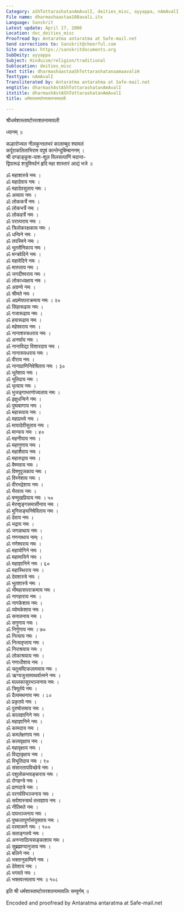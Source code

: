 ```yaml
---
Category: aShTottarashatanAmAvalI, deities_misc, ayyappa, nAmAvalI
File name: dharmashaastaa108avali.itx
Language: Sanskrit
Latest update: April 17, 2006
Location: doc_deities_misc
Proofread by: Antaratma antaratma at Safe-mail.net
Send corrections to: Sanskrit@cheerful.com
Site access: https://sanskritdocuments.org
SubDeity: ayyappa
Subject: Hinduism/religion/traditional
Sublocation: deities_misc
Text title: dharmashaastaaShTottarashatanaamaavaliH
Texttype: nAmAvalI
Transliterated by: Antaratma antaratma at Safe-mail.net
engtitle: dharmashAstAShTottarashatanAmAvalI
itxtitle: dharmashAstAShTottarashatanAmAvalI
title: धर्मशास्ताष्टोत्तरशतनामावली

---
```

  
 श्रीधर्मशास्ताष्टोत्तरशतनामावली   
  
ध्यानम् ॥  
  
कल्हारोज्वल नीलकुन्तलभरं कालाम्बुद श्यामलं  
कर्पूराकलिताभिराम वपुषं कान्तेन्दुबिम्बाननम् ।  
श्री दण्डाङ्कुश-पाश-शूल विलसत्पाणिं मदान्त-  
द्विपारूढं शत्रुविमर्दनं हृदि महा शास्तारं आद्यं भजे ॥  
  
ॐ महाशास्त्रे नमः ।  
ॐ महादेवाय नमः ।  
ॐ महादेवसुताय नमः ।  
ॐ अव्याय नमः ।  
ॐ लोककर्त्रे नमः ।  
ॐ लोकभर्त्रे नमः ।  
ॐ लोकहर्त्रे नमः ।  
ॐ परात्पराय नमः ।  
ॐ त्रिलोकरक्षकाय नमः ।  
ॐ धन्विने नमः ।  
ॐ तपस्विने नमः ।  
ॐ भूतसैनिकाय नमः ।  
ॐ मन्त्रवेदिने नमः ।  
ॐ महावेदिने नमः ।  
ॐ मारुताय नमः ।  
ॐ जगदीश्वराय नमः ।  
ॐ लोकाध्यक्षाय नमः ।  
ॐ अग्रण्ये नमः ।  
ॐ श्रीमते नमः ।  
ॐ अप्रमेयपराक्रमाय नमः । २०  
ॐ सिंहारूढाय नमः ।  
ॐ गजारूढाय नमः ।  
ॐ हयारूढाय नमः ।  
ॐ महेश्वराय नमः ।  
ॐ नानाशस्त्रधराय नमः ।  
ॐ अनर्घाय नमः ।  
ॐ नानाविद्या विशारदाय नमः ।  
ॐ नानारूपधराय नमः ।  
ॐ वीराय नमः ।  
ॐ नानाप्राणिनिवेषिताय नमः । ३०  
ॐ भूतेशाय नमः ।  
ॐ भूतिदाय नमः ।  
ॐ भृत्याय नमः ।  
ॐ भुजङ्गाभरणोज्वलाय नमः ।  
ॐ इक्षुधन्विने नमः ।  
ॐ पुष्पबाणाय नमः ।  
ॐ महारूपाय नमः ।  
ॐ महाप्रभवे नमः ।  
ॐ मायादेवीसुताय नमः ।  
ॐ मान्याय नमः । ४०  
ॐ महनीयाय नमः ।  
ॐ महागुणाय नमः ।  
ॐ महाशैवाय नमः ।  
ॐ महारुद्राय नमः ।  
ॐ वैष्णवाय नमः ।  
ॐ विष्णुपूजकाय नमः ।  
ॐ विघ्नेशाय नमः ।  
ॐ वीरभद्रेशाय नमः ।  
ॐ भैरवाय नमः ।  
ॐ षण्मुखप्रियाय नमः । ५०  
ॐ मेरुशृङ्गसमासीनाय नमः ।  
ॐ मुनिसङ्घनिषेविताय नमः ।  
ॐ देवाय नमः ।  
ॐ भद्राय नमः ।  
ॐ जगन्नाथाय नमः ।  
ॐ गणनाथाय नाम्ः ।  
ॐ गणेश्वराय नमः  ।  
ॐ महायोगिने नमः ।  
ॐ महामायिने नमः ।  
ॐ महाज्ञानिने नमः । ६०  
ॐ महास्थिराय नमः ।  
ॐ देवशास्त्रे नमः ।  
ॐ भूतशास्त्रे नमः ।  
ॐ भीमहासपराक्रमाय नमः ।  
ॐ नागहाराय नमः ।  
ॐ नागकेशाय नमः ।  
ॐ व्योमकेशाय नमः ।  
ॐ सनातनाय नमः ।  
ॐ सगुणाय नमः ।  
ॐ निर्गुणाय नमः । ७०  
ॐ नित्याय नमः ।  
ॐ नित्यतृप्ताय नमः ।  
ॐ निराश्रयाय नमः ।  
ॐ लोकाश्रयाय नमः ।  
ॐ गणाधीशाय नमः ।  
ॐ चतुःषष्टिकलामयाय नमः  ।  
ॐ ऋग्यजुःसामाथर्वात्मने नमः ।  
ॐ मल्लकासुरभञ्जनाय नमः ।  
ॐ त्रिमूर्तये नमः ।  
ॐ दैत्यमथनाय नमः । ८०  
ॐ प्रकृतये नमः ।  
ॐ पुरुषोत्तमाय नमः ।  
ॐ कालज्ञानिने नमः ।  
ॐ महाज्ञानिने नमः ।  
ॐ कामदाय नमः ।  
ॐ कमलेक्षणाय नमः  ।  
ॐ कल्पवृक्षाय नमः ।  
ॐ महावृक्षाय नमः ।  
ॐ विद्यावृक्षाय नमः ।  
ॐ विभूतिदाय नमः । ९०  
ॐ संसारतापविच्छेत्रे नमः ।  
ॐ पशुलोकभयङ्कराय नमः ।  
ॐ रोगहन्त्रे नमः ।  
ॐ प्राणदात्रे नमः ।  
ॐ परगर्वविभञ्जनाय नमः ।  
ॐ सर्वशास्त्रार्थ तत्वज्ञाय नमः ।  
ॐ नीतिमते नमः ।  
ॐ पापभञ्जनाय नमः  ।  
ॐ पुष्कलापूर्णासंयुक्ताय नमः ।  
ॐ परमात्मने नमः । १००  
ॐ सताङ्गतये नमः ।  
ॐ अनन्तादित्यसङ्काशाय नमः ।  
ॐ सुब्रह्मण्यानुजाय नमः ।  
ॐ बलिने नमः ।  
ॐ भक्तानुकम्पिने नमः ।  
ॐ देवेशाय नमः ।  
ॐ भगवते नमः ।  
ॐ भक्तवत्सलाय नमः  ॥ १०८  
  
इति श्री धर्मशास्ताष्टोत्तरशतनामावलिः सम्पूर्णम् ॥  
  
  
Encoded and proofread by Antaratma antaratma at Safe-mail.net  
  
